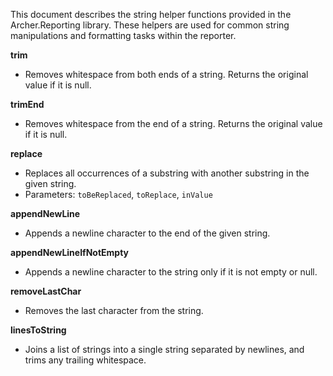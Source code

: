 <!-- (dl
(section-meta
    (title Archer.Reporting String Helpers)
)
) -->

This document describes the string helper functions provided in the Archer.Reporting library. These helpers are used for common string manipulations and formatting tasks within the reporter.

<!-- (dl (# trim)) -->
**trim**
- Removes whitespace from both ends of a string. Returns the original value if it is null.

<!-- (dl (# trimEnd)) -->
**trimEnd**
- Removes whitespace from the end of a string. Returns the original value if it is null.

<!-- (dl (# replace)) -->
**replace**
- Replaces all occurrences of a substring with another substring in the given string.
- Parameters: `toBeReplaced`, `toReplace`, `inValue`

<!-- (dl (# appendNewLine)) -->
**appendNewLine**
- Appends a newline character to the end of the given string.

<!-- (dl (# appendNewLineIfNotEmpty)) -->
**appendNewLineIfNotEmpty**
- Appends a newline character to the string only if it is not empty or null.

<!-- (dl (# removeLastChar)) -->
**removeLastChar**
- Removes the last character from the string.

<!-- (dl (# linesToString)) -->
**linesToString**
- Joins a list of strings into a single string separated by newlines, and trims any trailing whitespace.
